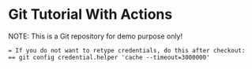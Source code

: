 # Git Tutorial With Actions

NOTE: This is a Git repository for demo purpose only!


	= If you do not want to retype credentials, do this after checkout:
	== git config credential.helper 'cache --timeout=3000000'
	
